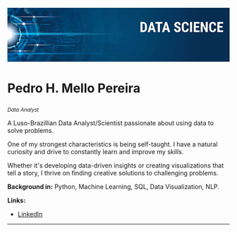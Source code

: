 

<p align="center">
  <img src="banner.png" >
</p>

# Pedro H. Mello Pereira
<sub>*Data Analyst*</sub>

A Luso-Brazillian Data Analyst/Scientist passionate about using data to solve problems. 

One of my strongest characteristics is being self-taught. I have a natural curiosity and drive to constantly learn and improve my skills.

Whether it's developing data-driven insights or creating visualizations that tell a story, I thrive on finding creative solutions to challenging problems.

**Background in:** Python, Machine Learning, SQL, Data Visualization, NLP.

**Links:**

* [LinkedIn](linkedin.com/in/pedro-h-mello-b893701b1)

---
